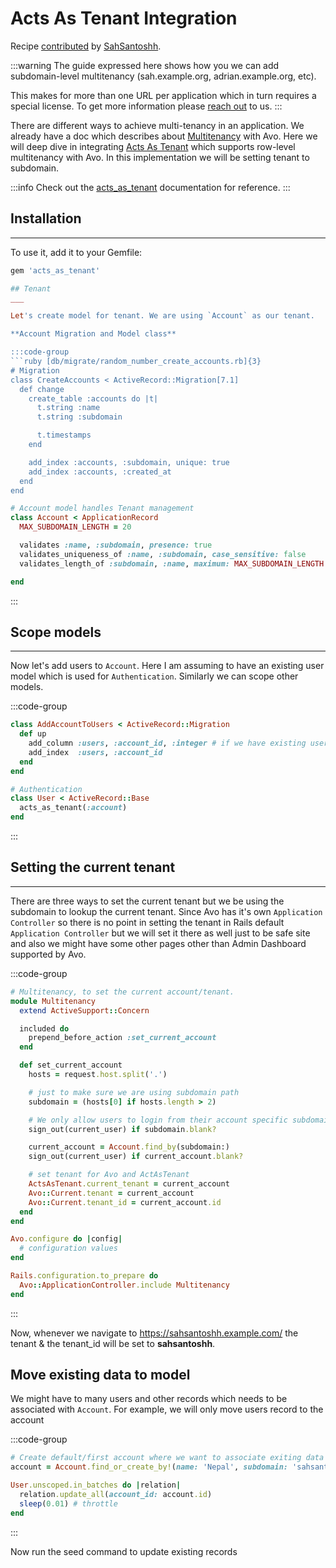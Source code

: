 # Acts As Tenant Integration

Recipe [contributed](https://github.com/avo-hq/docs.avohq.io/pull/218) by [SahSantoshh](https://github.com/sahsantoshh).

:::warning
The guide expressed here shows how you we can add subdomain-level multitenancy (sah.example.org, adrian.example.org, etc).

This makes for more than one URL per application which in turn requires a special license.
To get more information please [reach out](mailto:avo@avohq.io?subject=Multi-URL%20tenancy%20with%20Avo&body=Hi%2C%0D%0A%0D%0AI%20would%20like%20to%20develop%20a%20multi-URL%20application%20using%20Avo.%0D%0A%0D%0A...) to us.
:::

There are different ways to achieve multi-tenancy in an application.
We already have a doc which describes about [Multitenancy](../multitenancy.md) with Avo.
Here we will deep dive in integrating [Acts As Tenant](https://github.com/ErwinM/acts_as_tenant) which supports row-level multitenancy with Avo.
In this implementation we will be setting tenant to subdomain.

:::info
Check out the [acts_as_tenant](https://github.com/ErwinM/acts_as_tenant) documentation for reference.
:::

## Installation
___

To use it, add it to your Gemfile:

```ruby
gem 'acts_as_tenant'

## Tenant
___

Let's create model for tenant. We are using `Account` as our tenant.

**Account Migration and Model class**

:::code-group
```ruby [db/migrate/random_number_create_accounts.rb]{3}
# Migration
class CreateAccounts < ActiveRecord::Migration[7.1]
  def change
    create_table :accounts do |t|
      t.string :name
      t.string :subdomain

      t.timestamps
    end

    add_index :accounts, :subdomain, unique: true
    add_index :accounts, :created_at
  end
end
```
```ruby [app/models/account.rb]{3}
# Account model handles Tenant management
class Account < ApplicationRecord
  MAX_SUBDOMAIN_LENGTH = 20

  validates :name, :subdomain, presence: true
  validates_uniqueness_of :name, :subdomain, case_sensitive: false
  validates_length_of :subdomain, :name, maximum: MAX_SUBDOMAIN_LENGTH

end
```
:::

## Scope models
___

Now let's add users to `Account`. Here I am assuming to have an existing user model which is used for `Authentication`.
Similarly we can scope other models.

:::code-group
```ruby [db/migrate/random_number_add_account_to_users.rb]{3}
class AddAccountToUsers < ActiveRecord::Migration
  def up
    add_column :users, :account_id, :integer # if we have existing user set null to true then update the data using seed
    add_index  :users, :account_id
  end
end
```
```ruby [app/models/account.rb]{3}
# Authentication
class User < ActiveRecord::Base
  acts_as_tenant(:account)
end
```
:::

## Setting the current tenant
___

There are three ways to set the current tenant but we be using the subdomain to lookup the current tenant.
Since Avo has it's own `Application Controller` so there is no point in setting the tenant in Rails default `Application Controller` but we will set it there as well just to be safe site and also we might have some other pages other than Admin Dashboard supported by Avo.

:::code-group
```ruby [app/controllers/concerns/multitenancy.rb]{3}
# Multitenancy, to set the current account/tenant.
module Multitenancy
  extend ActiveSupport::Concern

  included do
    prepend_before_action :set_current_account
  end

  def set_current_account
    hosts = request.host.split('.')

    # just to make sure we are using subdomain path
    subdomain = (hosts[0] if hosts.length > 2)

    # We only allow users to login from their account specific subdomain not outside of it.
    sign_out(current_user) if subdomain.blank?

    current_account = Account.find_by(subdomain:)
    sign_out(current_user) if current_account.blank?

    # set tenant for Avo and ActAsTenant
    ActsAsTenant.current_tenant = current_account
    Avo::Current.tenant = current_account
    Avo::Current.tenant_id = current_account.id
  end
end
```

```ruby [config/initializers/avo.rb]{3}
Avo.configure do |config|
  # configuration values
end

Rails.configuration.to_prepare do
  Avo::ApplicationController.include Multitenancy
end
```
:::

Now, whenever we navigate to https://sahsantoshh.example.com/ the tenant & the tenant_id will be set to **sahsantoshh**.


## Move existing data to model

We might have to many users and other records which needs to be associated with `Account`.
For example, we will only move users record to the account

:::code-group
```ruby [db/seeds.rb]{3}
# Create default/first account where we want to associate exiting data
account = Account.find_or_create_by!(name: 'Nepal', subdomain: 'sahsantoshh')

User.unscoped.in_batches do |relation|
  relation.update_all(account_id: account.id)
  sleep(0.01) # throttle
end
```
:::

Now run the seed command to update existing records

